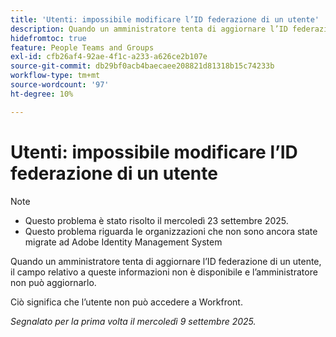 ```yaml
---
title: 'Utenti: impossibile modificare l’ID federazione di un utente'
description: Quando un amministratore tenta di aggiornare l’ID federazione di un utente, il campo relativo a queste informazioni non è disponibile e l’amministratore non può aggiornarlo.
hidefromtoc: true
feature: People Teams and Groups
exl-id: cfb26af4-92ae-4f1c-a233-a626ce2b107e
source-git-commit: db29bf0acb4baecaee208821d81318b15c74233b
workflow-type: tm+mt
source-wordcount: '97'
ht-degree: 10%

---
```


# Utenti: impossibile modificare l’ID federazione di un utente

>[!NOTE]
>
>* Questo problema è stato risolto il mercoledì 23 settembre 2025.
>* Questo problema riguarda le organizzazioni che non sono ancora state migrate ad Adobe Identity Management System

Quando un amministratore tenta di aggiornare l’ID federazione di un utente, il campo relativo a queste informazioni non è disponibile e l’amministratore non può aggiornarlo.

Ciò significa che l’utente non può accedere a Workfront.

_Segnalato per la prima volta il mercoledì 9 settembre 2025._
